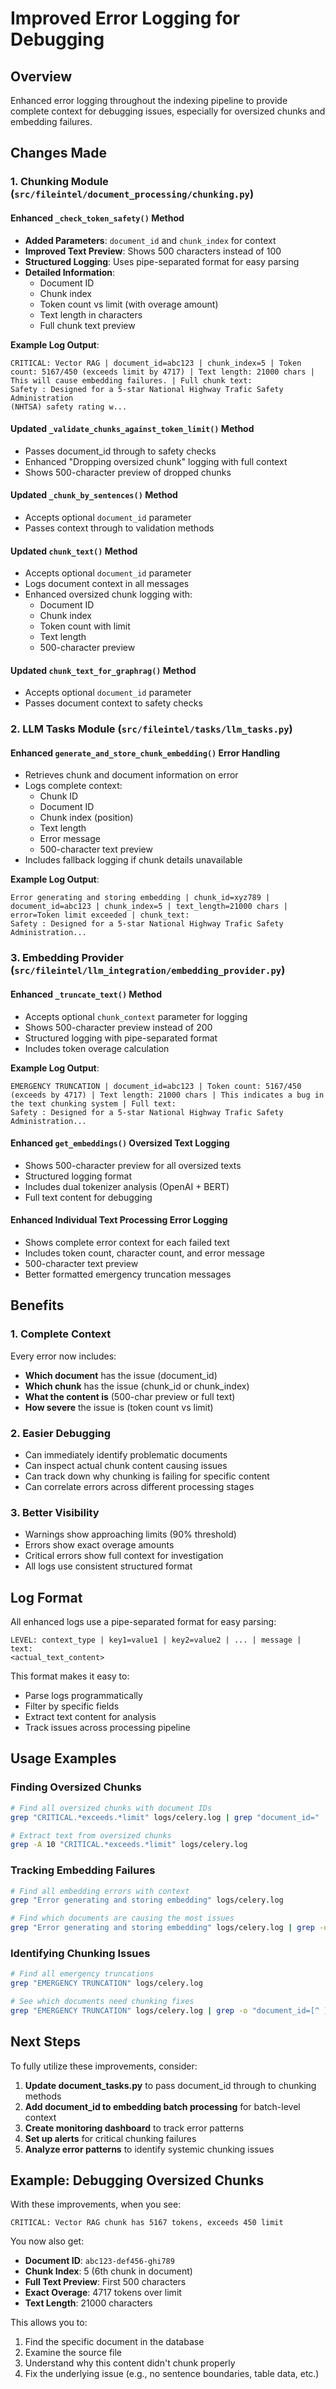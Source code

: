 # Improved Error Logging for Debugging

## Overview

Enhanced error logging throughout the indexing pipeline to provide complete context for debugging issues, especially for oversized chunks and embedding failures.

## Changes Made

### 1. Chunking Module (`src/fileintel/document_processing/chunking.py`)

#### Enhanced `_check_token_safety()` Method
- **Added Parameters**: `document_id` and `chunk_index` for context
- **Improved Text Preview**: Shows 500 characters instead of 100
- **Structured Logging**: Uses pipe-separated format for easy parsing
- **Detailed Information**:
  - Document ID
  - Chunk index
  - Token count vs limit (with overage amount)
  - Text length in characters
  - Full chunk text preview

**Example Log Output**:
```
CRITICAL: Vector RAG | document_id=abc123 | chunk_index=5 | Token count: 5167/450 (exceeds limit by 4717) | Text length: 21000 chars | This will cause embedding failures. | Full chunk text:
Safety : Designed for a 5-star National Highway Trafic Safety Administration
(NHTSA) safety rating w...
```

#### Updated `_validate_chunks_against_token_limit()` Method
- Passes document_id through to safety checks
- Enhanced "Dropping oversized chunk" logging with full context
- Shows 500-character preview of dropped chunks

#### Updated `_chunk_by_sentences()` Method
- Accepts optional `document_id` parameter
- Passes context through to validation methods

#### Updated `chunk_text()` Method
- Accepts optional `document_id` parameter
- Logs document context in all messages
- Enhanced oversized chunk logging with:
  - Document ID
  - Chunk index
  - Token count with limit
  - Text length
  - 500-character preview

#### Updated `chunk_text_for_graphrag()` Method
- Accepts optional `document_id` parameter
- Passes document context to safety checks

### 2. LLM Tasks Module (`src/fileintel/tasks/llm_tasks.py`)

#### Enhanced `generate_and_store_chunk_embedding()` Error Handling
- Retrieves chunk and document information on error
- Logs complete context:
  - Chunk ID
  - Document ID
  - Chunk index (position)
  - Text length
  - Error message
  - 500-character text preview
- Includes fallback logging if chunk details unavailable

**Example Log Output**:
```
Error generating and storing embedding | chunk_id=xyz789 | document_id=abc123 | chunk_index=5 | text_length=21000 chars | error=Token limit exceeded | chunk_text:
Safety : Designed for a 5-star National Highway Trafic Safety Administration...
```

### 3. Embedding Provider (`src/fileintel/llm_integration/embedding_provider.py`)

#### Enhanced `_truncate_text()` Method
- Accepts optional `chunk_context` parameter for logging
- Shows 500-character preview instead of 200
- Structured logging with pipe-separated format
- Includes token overage calculation

**Example Log Output**:
```
EMERGENCY TRUNCATION | document_id=abc123 | Token count: 5167/450 (exceeds by 4717) | Text length: 21000 chars | This indicates a bug in the text chunking system | Full text:
Safety : Designed for a 5-star National Highway Trafic Safety Administration...
```

#### Enhanced `get_embeddings()` Oversized Text Logging
- Shows 500-character preview for all oversized texts
- Structured logging format
- Includes dual tokenizer analysis (OpenAI + BERT)
- Full text content for debugging

#### Enhanced Individual Text Processing Error Logging
- Shows complete error context for each failed text
- Includes token count, character count, and error message
- 500-character text preview
- Better formatted emergency truncation messages

## Benefits

### 1. Complete Context
Every error now includes:
- **Which document** has the issue (document_id)
- **Which chunk** has the issue (chunk_id or chunk_index)
- **What the content is** (500-char preview or full text)
- **How severe** the issue is (token count vs limit)

### 2. Easier Debugging
- Can immediately identify problematic documents
- Can inspect actual chunk content causing issues
- Can track down why chunking is failing for specific content
- Can correlate errors across different processing stages

### 3. Better Visibility
- Warnings show approaching limits (90% threshold)
- Errors show exact overage amounts
- Critical errors show full context for investigation
- All logs use consistent structured format

## Log Format

All enhanced logs use a pipe-separated format for easy parsing:

```
LEVEL: context_type | key1=value1 | key2=value2 | ... | message | text:
<actual_text_content>
```

This format makes it easy to:
- Parse logs programmatically
- Filter by specific fields
- Extract text content for analysis
- Track issues across processing pipeline

## Usage Examples

### Finding Oversized Chunks
```bash
# Find all oversized chunks with document IDs
grep "CRITICAL.*exceeds.*limit" logs/celery.log | grep "document_id="

# Extract text from oversized chunks
grep -A 10 "CRITICAL.*exceeds.*limit" logs/celery.log
```

### Tracking Embedding Failures
```bash
# Find all embedding errors with context
grep "Error generating and storing embedding" logs/celery.log

# Find which documents are causing the most issues
grep "Error generating and storing embedding" logs/celery.log | grep -o "document_id=[^ ]*" | sort | uniq -c
```

### Identifying Chunking Issues
```bash
# Find all emergency truncations
grep "EMERGENCY TRUNCATION" logs/celery.log

# See which documents need chunking fixes
grep "EMERGENCY TRUNCATION" logs/celery.log | grep -o "document_id=[^ ]*"
```

## Next Steps

To fully utilize these improvements, consider:

1. **Update document_tasks.py** to pass document_id through to chunking methods
2. **Add document_id to embedding batch processing** for batch-level context
3. **Create monitoring dashboard** to track error patterns
4. **Set up alerts** for critical chunking failures
5. **Analyze error patterns** to identify systemic chunking issues

## Example: Debugging Oversized Chunks

With these improvements, when you see:
```
CRITICAL: Vector RAG chunk has 5167 tokens, exceeds 450 limit
```

You now also get:
- **Document ID**: `abc123-def456-ghi789`
- **Chunk Index**: 5 (6th chunk in document)
- **Full Text Preview**: First 500 characters
- **Exact Overage**: 4717 tokens over limit
- **Text Length**: 21000 characters

This allows you to:
1. Find the specific document in the database
2. Examine the source file
3. Understand why this content didn't chunk properly
4. Fix the underlying issue (e.g., no sentence boundaries, table data, etc.)
